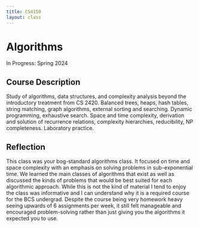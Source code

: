 ```yaml
---
title: CS4150
layout: class
---
```

# Algorithms
In Progress: Spring 2024
## Course Description
Study of algorithms, data structures, and complexity analysis beyond the introductory treatment from CS 2420.  Balanced trees, heaps, hash tables, string matching, graph algorithms, external sorting and searching. Dynamic programming, exhaustive search.  Space and time complexity, derivation and solution of recurrence relations, complexity hierarchies, reducibility, NP completeness.  Laboratory practice.
## Reflection
This class was your bog-standard algorithms class. It focused on time and space complexity with an emphasis on solving problems in sub-exponential time. We learned the main classes of algorithms that exist as well as discussed the kinds of problems that would be best suited for each algorithmic approach. While this is not the kind of material I tend to enjoy the class was informative and I can understand why it is a required course for the BCS undergrad. Despite the course being very homework heavy seeing upwards of 6 assignments per week, it still felt manageable and encouraged problem-solving rather than just giving you the algorithms it expected you to use.